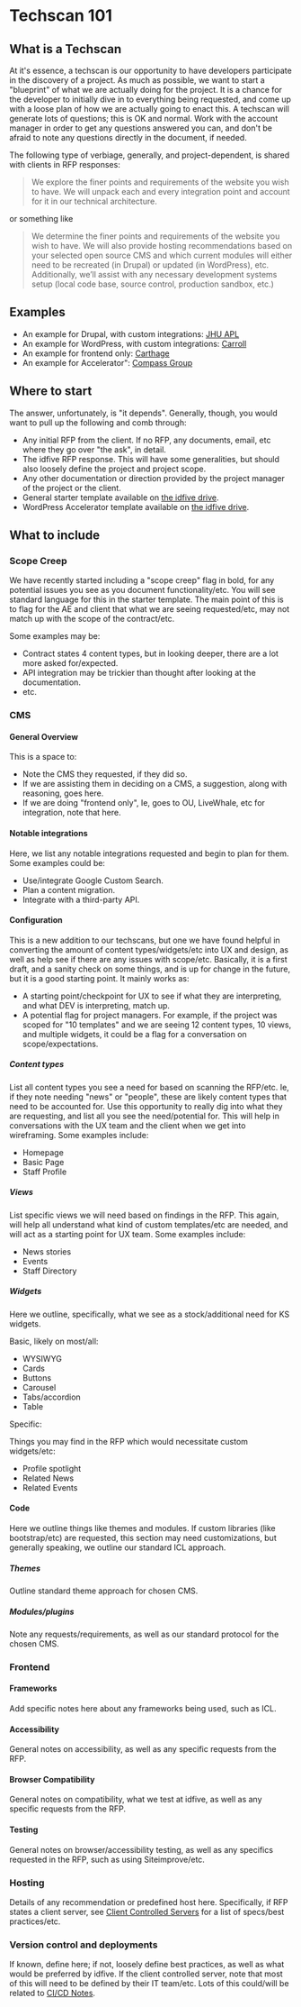 # Techscan 101

## What is a Techscan

At it's essence, a techscan is our opportunity to have developers participate in the discovery of a project. As much as possible, we want to start a "blueprint" of what we are actually doing for the project. It is a chance for the developer to initially dive in to everything being requested, and come up with a loose plan of how we are actually going to enact this. A techscan will generate lots of questions; this is OK and normal. Work with the account manager in order to get any questions answered you can, and don't be afraid to note any questions directly in the document, if needed.

The following type of verbiage, generally, and project-dependent, is shared with clients in RFP responses:

> We explore the finer points and requirements of the website you wish to
have. We will unpack each and every integration point and account for it in our technical
architecture.

or something like

> We determine the finer points and requirements of the website you wish to have. We will also provide hosting recommendations based on your selected open source CMS and which current modules will either need to be recreated (in Drupal) or updated (in WordPress), etc. Additionally, we’ll assist with any necessary development systems setup (local code base, source control, production sandbox, etc.)

## Examples

- An example for Drupal, with custom integrations: [JHU APL](https://docs.google.com/document/d/1jThy6-8tMq32U0T0M9-xZkGRYuNlg3-Opn2imaZ9YQ0/edit?usp=sharing)
- An example for WordPress, with custom integrations: [Carroll](https://docs.google.com/document/d/1GdVx95iO0pBvoK2hkIb4uIT05YG_mm4_NSxxb1OLDNw/edit?usp=sharing)
- An example for frontend only: [Carthage](https://docs.google.com/document/d/1-4Ow2I7xCOKcdf41oked6jnqoftBmWZxsS6roLmRIXE/edit?usp=sharing)
- An example for Accelerator": [Compass Group](https://docs.google.com/document/d/19Df0vZhAi83eCs-l19y-5F1wicXM4q1cOMYOt2AGQvY)

## Where to start

The answer, unfortunately, is "it depends". Generally, though, you would want to pull up the following and comb through:

- Any initial RFP from the client. If no RFP, any documents, email, etc where they go over "the ask", in detail.
- The idfive RFP response. This will have some generalities, but should also loosely define the project and project scope.
- Any other documentation or direction provided by the project manager of the project or the client.
- General starter template available on [the idfive drive](https://docs.google.com/document/d/1MJ_71PAhHpMDymWEEzJdioVVqBmuPyQXyE0On1LJicQ/edit?usp=sharing).
- WordPress Accelerator template available on [the idfive drive](https://docs.google.com/document/d/1XNHXvTpyR7pLjRAuYaFdUIIzE9t3AqzGra8KsBYjo5M).

## What to include

### Scope Creep

We have recently started including a "scope creep" flag in bold, for any potential issues you see as you document functionality/etc. You will see standard language for this in the starter template. The main point of this is to flag for the AE and client that what we are seeing requested/etc, may not match up with the scope of the contract/etc.

Some examples may be:

- Contract states 4 content types, but in looking deeper, there are a lot more asked for/expected.
- API integration may be trickier than thought after looking at the documentation.
- etc.

### CMS

#### General Overview

This is a space to:

- Note the CMS they requested, if they did so.
- If we are assisting them in deciding on a CMS, a suggestion, along with  reasoning, goes here.
- If we are doing "frontend only", Ie, goes to OU, LiveWhale, etc for integration, note that here.

#### Notable integrations

Here, we list any notable integrations requested and begin to plan for them. Some examples could be:

- Use/integrate Google Custom Search.
- Plan a content migration.
- Integrate with a third-party API.

#### Configuration

This is a new addition to our techscans, but one we have found helpful in converting the amount of content types/widgets/etc into UX and design, as well as help see if there are any issues with scope/etc. Basically, it is a first draft, and a sanity check on some things, and is up for change in the future, but it is a good starting point. It mainly works as:

- A starting point/checkpoint for UX to see if what they are interpreting, and what DEV is interpreting, match up.
- A potential flag for project managers. For example, if the project was scoped for "10 templates" and we are seeing 12 content types, 10 views, and multiple widgets, it could be a flag for a conversation on scope/expectations.

##### Content types

List all content types you see a need for based on scanning the RFP/etc. Ie, if they note needing "news" or "people", these are likely content types that need to be accounted for. Use this opportunity to really dig into what they are requesting, and list all you see the need/potential for. This will help in conversations with the UX team and the client when we get into wireframing. Some examples include:

- Homepage
- Basic Page
- Staff Profile

##### Views

List specific views we will need based on findings in the RFP. This again, will help all understand what kind of custom templates/etc are needed, and will act as a starting point for UX team. Some examples include:

- News stories
- Events
- Staff Directory

##### Widgets

Here we outline, specifically, what we see as a stock/additional need for KS widgets.

Basic, likely on most/all:

- WYSIWYG
- Cards
- Buttons
- Carousel
- Tabs/accordion
- Table

Specific:

Things you may find in the RFP which would necessitate custom widgets/etc:

- Profile spotlight
- Related News
- Related Events

#### Code

Here we outline things like themes and modules. If custom libraries (like bootstrap/etc) are requested, this section may need customizations, but generally speaking, we outline our standard ICL approach.

##### Themes

Outline standard theme approach for chosen CMS.

##### Modules/plugins

Note any requests/requirements, as well as our standard protocol for the chosen CMS.

### Frontend

#### Frameworks

Add specific notes here about any frameworks being used, such as ICL.

#### Accessibility

General notes on accessibility, as well as any specific requests from the RFP.

#### Browser Compatibility

General notes on compatibility, what we test at idfive, as well as any specific requests from the RFP.

#### Testing

General notes on browser/accessibility testing, as well as any specifics requested in the RFP, such as using Siteimprove/etc.

### Hosting

Details of any recommendation or predefined host here. Specifically, if RFP states a client server, see [Client Controlled Servers](https://developers.idfive.com/#/back-end/drupal/drupal-environment?id=client-controlled-servers) for a list of specs/best practices/etc.

### Version control and deployments

If known, define here; if not, loosely define best practices, as well as what would be preferred by idfive. If the client controlled server, note that most of this will need to be defined by their IT team/etc. Lots of this could/will be related to [CI/CD Notes](https://developers.idfive.com/#/back-end/drupal/drupal-environment?id=git-repositories-continuous-integration-ci-and-continuous-deployment-cd).
